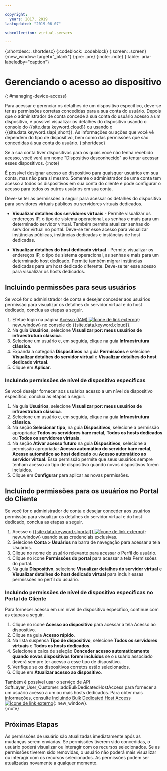 ```yaml
---

copyright:
  years: 2017, 2019
lastupdated: "2019-06-07"

subcollection: virtual-servers

---
```


{:shortdesc: .shortdesc}
{:codeblock: .codeblock}
{:screen: .screen}
{:new_window: target="_blank"}
{:pre: .pre}
{:note: .note}
{:table: .aria-labeledby="caption"}


# Gerenciando o acesso ao dispositivo
{: #managing-device-access}

Para acessar e gerenciar os detalhes de um dispositivo específico, deve-se ter as permissões corretas concedidas para a sua conta do usuário.  Depois que o administrador de conta concede à sua conta do usuário acesso a um dispositivo, é possível visualizar os detalhes do dispositivo usando o console do {{site.data.keyword.cloud}} ou usando o {{site.data.keyword.slapi_short}}. As informações ou ações que você vê dependem do tipo de dispositivo, bem como das permissões que são concedidas à sua conta do usuário.
{:shortdesc}

Se a sua conta tiver dispositivos para os quais você não tenha recebido acesso, você verá um nome "Dispositivo desconhecido" ao tentar acessar esses dispositivos.
{:note}

É possível designar acesso ao dispositivo para quaisquer usuários em sua conta, mas não para si mesmo. Somente o administrador de uma conta tem acesso a todos os dispositivos em sua conta do cliente e pode configurar o acesso para todos os outros usuários em sua conta. 

Deve-se ter as permissões a seguir para acessar os detalhes do dispositivo para servidores virtuais públicos ou servidores virtuais dedicados.

* **Visualizar detalhes dos servidores virtuais** - Permite visualizar os endereços IP, o tipo de sistema operacional, as senhas e mais para um determinado servidor virtual.  Também permite atualizar senhas do servidor virtual no portal. Deve-se ter esse acesso para visualizar instâncias públicas, instâncias dedicadas e instâncias de host dedicadas.

* **Visualizar detalhes do host dedicado virtual** - Permite visualizar os endereços IP, o tipo de sistema operacional, as senhas e mais para um determinado host dedicado.  Permite também migrar instâncias dedicadas para um host dedicado diferente. Deve-se ter esse acesso para visualizar os hosts dedicados.


## Incluindo permissões para seus usuários
Se você for o administrador de conta e desejar conceder aos usuários permissão para visualizar os detalhes do servidor virtual e do host dedicado, conclua as etapas a seguir.

1. Efetue login na página [Acesso (IAM) ![Ícone de link externo](../icons/launch-glyph.svg "Ícone de link externo")](https://cloud.ibm.com/iam#/users){: new_window} no console do {{site.data.keyword.cloud}}. 
2. Na guia **Usuários**, selecione **Visualizar por: meus usuários de infraestrutura clássica**.
3. Selecione um usuário e, em seguida, clique na guia **Infraestrutura clássica**.
4. Expanda a categoria **Dispositivos** na guia **Permissões** e selecione **Visualizar detalhes do servidor virtual** e **Visualizar detalhes do host dedicado virtual**.
5. Clique em **Aplicar**.

### Incluindo permissões de nível de dispositivo específicas
Se você desejar fornecer aos usuários acesso a um nível de dispositivo específico, conclua as etapas a seguir.

1. Na guia **Usuários**, selecione **Visualizar por: meus usuários de infraestrutura clássica**. 
2. Selecione um usuário e, em seguida, clique na guia **Infraestrutura clássica**.
3. Na seção **Selecionar tipo**, na guia **Dispositivos**, selecione a permissão apropriada: **Todos os servidores bare metal**, **Todos os hosts dedicados** ou **Todos os servidores virtuais**. 
4. Na seção **Ativar acesso futuro** na guia **Dispositivos**, selecione a permissão apropriada: **Acesso automático do servidor bare metal**, **Acesso automático ao host dedicado** ou **Acesso automático ao servidor virtual**. Essa permissão permite que seus usuários sempre tenham acesso ao tipo de dispositivo quando novos dispositivos forem incluídos.
5. Clique em **Configurar** para aplicar as novas permissões.

## Incluindo permissões para os usuários no Portal do Cliente
Se você for o administrador de conta e desejar conceder aos usuários permissão para visualizar os detalhes do servidor virtual e do host dedicado, conclua as etapas a seguir.

1. Acesse o [{{site.data.keyword.slportal}} ![Ícone de link externo](../icons/launch-glyph.svg "Ícone de link externo")](https://control.softlayer.com/){: new_window} usando suas credenciais exclusivas.
2. Selecione **Conta > Usuários** na barra de navegação para acessar a tela Usuários.
3. Clique no nome do usuário relevante para acessar o Perfil do usuário.
4. Clique no ícone **Permissões do portal** para acessar a tela Permissões do portal.
5. Na guia **Dispositivo**, selecione **Visualizar detalhes do servidor virtual** e **Visualizar detalhes do host dedicado virtual** para incluir essas permissões no perfil do usuário.

### Incluindo permissões de nível de dispositivo específicas no Portal do Cliente
Para fornecer acesso em um nível de dispositivo específico, continue com as etapas a seguir.

1. Clique no ícone **Acesso ao dispositivo** para acessar a tela Acesso ao dispositivo.
2. Clique na guia **Acesso rápido**. 
3. Na lista suspensa **Tipo de dispositivo**, selecione **Todos os servidores virtuais** e **Todos os hosts dedicados**.
4. Selecione a caixa de seleção **Conceder acesso automaticamente quando novos dispositivos forem incluídos** se o usuário associado deverá sempre ter acesso a esse tipo de dispositivo.
5. Verifique se os dispositivos corretos estão selecionados.
6. Clique em **Atualizar acesso ao dispositivo**.

Também é possível usar o serviço de API SoftLayer_User_Customer::addBulkDedicatedHostAccess para fornecer a um usuário acesso a um ou mais hosts dedicados. Para obter mais informações, consulte [Incluindo Bulk Dedicated Host Access ![Ícone de link externo](../icons/launch-glyph.svg "Ícone de link externo")](https://softlayer.github.io/reference/services/SoftLayer_User_Customer/addBulkDedicatedHostAccess/){: new_window}.  
{:note}

## Próximas Etapas
As permissões de usuário são atualizadas imediatamente após as mudanças serem enviadas. Se permissões tiverem sido concedidas, o usuário poderá visualizar ou interagir com os recursos selecionados. Se as permissões tiverem sido removidas, o usuário não poderá mais visualizar ou interagir com os recursos selecionados. As permissões podem ser atualizadas novamente a qualquer momento.

